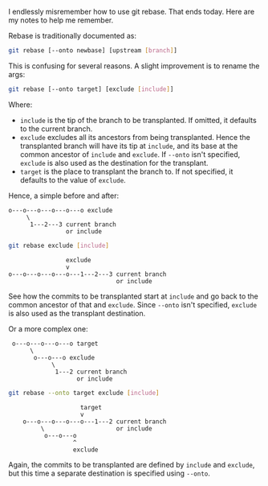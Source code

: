 <!--
.. title: Understanding git rebase so it sticks
.. slug: understanding-rebase-so-it-sticks
.. date: 2014-02-07 10:28:37-06:00
.. tags: software,git
.. link: 
.. description: 
.. type: text
-->


I endlessly misremember how to use git rebase. That ends today. Here are
my notes to help me remember.

Rebase is traditionally documented as:

``` bash
git rebase [--onto newbase] [upstream [branch]]
```

This is confusing for several reasons. A slight improvement is to rename
the args:

``` bash
git rebase [--onto target] [exclude [include]]
```

Where:

-   `include` is the tip of the branch to be transplanted. If omitted,
    it defaults to the current branch.
-   `exclude` excludes all its ancestors from being transplanted. Hence
    the transplanted branch will have its tip at `include`, and its base
    at the common ancestor of `include` and `exclude`. If `--onto` isn't
    specified, `exclude` is also used as the destination for the
    transplant.
-   `target` is the place to transplant the branch to. If not specified,
    it defaults to the value of `exclude`.

Hence, a simple before and after:

```text
o---o---o---o---o---o exclude
     \
      1---2---3 current branch
                or include
```

```bash
git rebase exclude [include]
```

```text
                exclude
                v
o---o---o---o---o---1---2---3 current branch
                              or include
```

See how the commits to be transplanted start at `include` and go back to
the common ancestor of that and `exclude`. Since `--onto` isn't
specified, `exclude` is also used as the transplant destination.

Or a more complex one:

```text
 o---o---o---o---o target
      \
       o---o---o exclude
            \
             1---2 current branch
                   or include
```

``` bash
git rebase --onto target exclude [include]
```

```text
                    target
                    v
    o---o---o---o---o---1---2 current branch
         \                    or include
          o---o---o
                  ^
                  exclude
```

Again, the commits to be transplanted are defined by `include` and
`exclude`, but this time a separate destination is specified using
`--onto`.

